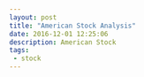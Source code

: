```yaml
---
layout: post
title: "American Stock Analysis"
date: 2016-12-01 12:25:06
description: American Stock
tags: 
 - stock
---
```


